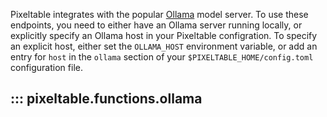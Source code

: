 Pixeltable integrates with the popular [Ollama](https://ollama.com/) model server. To use these endpoints, you need to
either have an Ollama server running locally, or explicitly specify an Ollama host in your Pixeltable configration.
To specify an explicit host, either set the `OLLAMA_HOST` environment variable, or add an entry for `host` in the
`ollama` section of your `$PIXELTABLE_HOME/config.toml` configuration file.

## ::: pixeltable.functions.ollama
